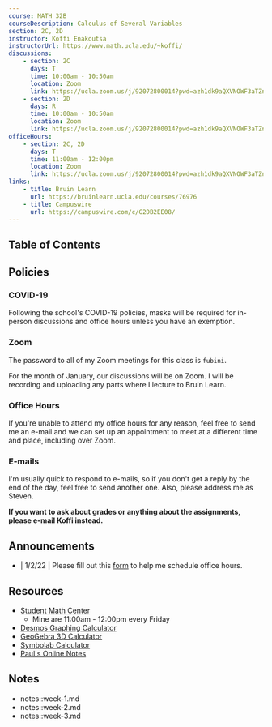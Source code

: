 ```yaml
---
course: MATH 32B
courseDescription: Calculus of Several Variables
section: 2C, 2D
instructor: Koffi Enakoutsa
instructorUrl: https://www.math.ucla.edu/~koffi/
discussions:
    - section: 2C
      days: T
      time: 10:00am - 10:50am
      location: Zoom
      link: https://ucla.zoom.us/j/92072800014?pwd=azh1dk9aQXVNOWF3aTZnR1ZSdFdzZz09
    - section: 2D
      days: R
      time: 10:00am - 10:50am
      location: Zoom
      link: https://ucla.zoom.us/j/92072800014?pwd=azh1dk9aQXVNOWF3aTZnR1ZSdFdzZz09
officeHours:
    - section: 2C, 2D
      days: T
      time: 11:00am - 12:00pm
      location: Zoom
      link: https://ucla.zoom.us/j/92072800014?pwd=azh1dk9aQXVNOWF3aTZnR1ZSdFdzZz09
links:
    - title: Bruin Learn
      url: https://bruinlearn.ucla.edu/courses/76976
    - title: Campuswire
      url: https://campuswire.com/c/G2DB2EE08/
---
```


## Table of Contents

## Policies

### COVID-19

Following the school's COVID-19 policies, masks will be required for in-person discussions and office hours unless you have an exemption.

### Zoom

The password to all of my Zoom meetings for this class is `fubini`.

For the month of January, our discussions will be on Zoom. I will be recording and uploading any parts where I lecture to Bruin Learn.

### Office Hours

If you're unable to attend my office hours for any reason, feel free to send me an e-mail and we can set up an appointment to meet at a different time and place, including over Zoom.

### E-mails

I'm usually quick to respond to e-mails, so if you don't get a reply by the end of the day, feel free to send another one. Also, please address me as Steven.

**If you want to ask about grades or anything about the assignments, please e-mail Koffi instead.**

## Announcements

-   | 1/2/22 | Please fill out this [form](https://forms.gle/PRM9ba5AgKNtyFe3A) to help me schedule office hours.

## Resources

-   [Student Math Center](https://ww3.math.ucla.edu/my-calendar/)
    -   Mine are 11:00am - 12:00pm every Friday
-   [Desmos Graphing Calculator](https://www.desmos.com/calculator)
-   [GeoGebra 3D Calculator](http://geogebra.org/3d)
-   [Symbolab Calculator](https://www.symbolab.com/solver/calculus-calculator)
-   [Paul's Online Notes](https://tutorial.math.lamar.edu/Classes/CalcIII/CalcIII.aspx)

## Notes

-   notes::week-1.md
-   notes::week-2.md
-   notes::week-3.md
